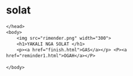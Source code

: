# solat

<html>
    <head>
        
    </head>
    <body>
        <img src="rimender.png" width="300">
        <h1>YAKALI NGA SOLAT </h1>
        <p><a href="finish.html">GAS</a></p> <P><a href="reminder1.html">OGAH</a></P>

    </body>
</html> 
